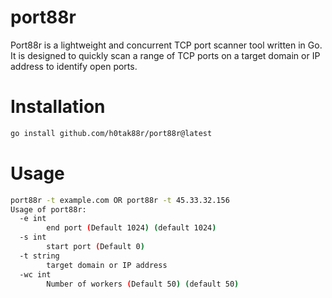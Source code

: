 # port88r
Port88r is a lightweight and concurrent TCP port scanner tool written in Go. It is designed to quickly scan a range of TCP ports on a target domain or IP address to identify open ports.

# Installation
```bash
go install github.com/h0tak88r/port88r@latest
```

# Usage
```bash
port88r -t example.com OR port88r -t 45.33.32.156
Usage of port88r:
  -e int
        end port (Default 1024) (default 1024)
  -s int
        start port (Default 0)
  -t string
        target domain or IP address
  -wc int
        Number of workers (Default 50) (default 50)
```
